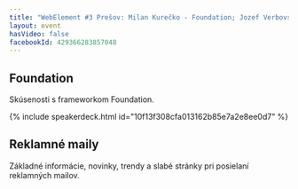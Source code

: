 ```yaml
---
title: "WebElement #3 Prešov: Milan Kurečko - Foundation; Jozef Verbovský - Reklamné maily"
layout: event
hasVideo: false
facebookId: 429366283857048
---
```


## Foundation

Skúsenosti s frameworkom Foundation.

{% include speakerdeck.html id="10f13f308cfa013162b85e7a2e8ee0d7" %}

## Reklamné maily

Základné informácie, novinky, trendy a slabé stránky pri posielaní reklamných mailov.
